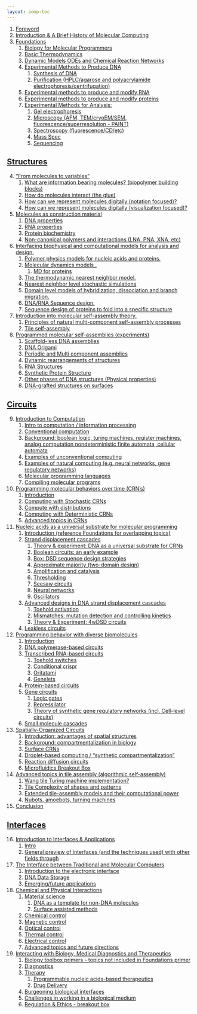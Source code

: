 ```yaml
---
layout: aomp-toc
---
```

1. <a name="Foreword" class="tag" href="#Foreword">Foreword</a>
2. <a name="History" class="tag" href="#History">Introduction &amp; A Brief History of Molecular Computing</a>
3. <a name="Foundations" class="tag" href="#Foundations">Foundations</a>
    1. <a name="PrimerBio" class="tag" href="#PrimerBio">Biology for Molecular Programmers</a>
    2. <a name="PrimerThermo" class="tag" href="#PrimerThermo">Basic Thermodynamics</a>
    3. <a name="PrimerODE_CRN" class="tag" href="#PrimerODE_CRN">Dynamic Models ODEs and Chemical Reaction Networks</a>
    4. <a name="MethodDNAProd" class="tag" href="#MethodDNAProd">Experimental Methods to Produce DNA</a>
        1. <a name="MethodDNASynth" class="tag" href="#MethodDNASynth">Synthesis of DNA</a>
        2. <a name="MethodPurif" class="tag" href="#MethodPurif">Purification (HPLC/agarose and polyacrylamide electrophoresis/centrifugation)</a>
    5. <a name="MethodRNAProd" class="tag" href="#MethodRNAProd">Experimental methods to produce and modify RNA</a>
    6. <a name="MethodPepProd" class="tag" href="#MethodPepProd">Experimental methods to produce and modify proteins</a>
    7. <a name="MethodAnalysis" class="tag" href="#MethodAnalysis">Experimental Methods for Analysis:</a>
        1. <a name="MethodGel" class="tag" href="#MethodGel">Gel electrophoresis</a>
        2. <a name="MethodMicrosc" class="tag" href="#MethodMicrosc">Microscopy (AFM, TEM/cryoEM/SEM, fluorescence/superresolution - PAINT)</a>
        3. <a name="MethodSpectrosc" class="tag" href="#MethodSpectrosc">Spectroscopy (fluorescence/CD/etc)</a>
        4. <a name="MethodMassSpec" class="tag" href="#MethodMassSpec">Mass Spec</a>
        5. <a name="MethodSeq" class="tag" href="#MethodSeq">Sequencing</a>

<!--section-->

## <a name="Structures" class="tag" href="#Structures">Structures</a>
4. <a name="Chemistry" class="tag" href="#Chemistry">“From molecules to variables”</a>
    1. <a name="InfoMols" class="tag" href="#InfoMols">What are information bearing molecules? (biopolymer building blocks)</a>
    2. <a name="Glue" class="tag" href="#Glue">How do molecules interact (the glue)</a>
    3. <a name="MolN" class="tag" href="#MolN">How can we represent molecules digitally (notation focused)?</a>
    4. <a name="MolV" class="tag" href="#MolV">How can we represent molecules digitally (visualization focused)?</a>
5. <a name="Biomolecules" class="tag" href="#Biomolecules">Molecules as construction material</a>
    1. <a name="DNA" class="tag" href="#DNA">DNA properties</a>
    2. <a name="RNA" class="tag" href="#RNA">RNA properties</a>
    3. <a name="Protein" class="tag" href="#Protein">Protein biochemistry</a>
    4. <a name="XNA" class="tag" href="#XNA">Non-canonical polymers and interactions (LNA, PNA, XNA, etc)</a>
6. <a name="Biophysics" class="tag" href="#Biophysics">Interfacing biophysical and computational models for analysis and design.</a>
    1. <a name="PP" class="tag" href="#PP">Polymer physics models for nucleic acids and proteins.</a>
    2. <a name="MD" class="tag" href="#MD">Molecular dynamics models .</a>
        1. <a name="proteinMD" class="tag" href="#proteinMD">MD for proteins</a>
    3. <a name="NN" class="tag" href="#NN">The thermodynamic nearest neighbor model.</a>
    4. <a name="NLKin" class="tag" href="#NLKin">Nearest neighbor level stochastic simulations</a>
    5. <a name="DLKin" class="tag" href="#DLKin">Domain level models  of hybridization, dissociation and branch migration.</a>
    6. <a name="SeqDesign" class="tag" href="#SeqDesign">DNA/RNA Sequence design.</a>
    7. <a name="ProteinDesign" class="tag" href="#ProteinDesign">Sequence design of proteins to fold into a specific structure</a>
7. <a name="SelfAssembly" class="tag" href="#SelfAssembly">Introduction into molecular self-assembly theory.</a>
    1. <a name="NatAssembly" class="tag" href="#NatAssembly">Principles of natural multi-component self-assembly processes</a>
    2. <a name="TileAssembly" class="tag" href="#TileAssembly">Tile self-assembly</a>
8. <a name="DNAstructures" class="tag" href="#DNAstructures">Programmed molecular self-assemblies (experiments)</a>
    1. <a name="AssembledDNA" class="tag" href="#AssembledDNA">Scaffold-less DNA assemblies</a>
    2. <a name="Origami" class="tag" href="#Origami">DNA Origami</a>
    3. <a name="MulitComponent" class="tag" href="#MulitComponent">Periodic and Multi component assemblies</a>
    4. <a name="DynamicDNA" class="tag" href="#DynamicDNA">Dynamic rearrangements of structures</a>
    5. <a name="ProgrammedRNA" class="tag" href="#ProgrammedRNA">RNA Structures</a>
    6. <a name="ProgrammedProtein" class="tag" href="#ProgrammedProtein">Synthetic Protein Structure</a>
    7. <a name="LiquidDNA" class="tag" href="#LiquidDNA">Other phases of DNA structures (Physical properties)</a>
    8. <a name="SurfaceDNA" class="tag" href="#SurfaceDNA">DNA-grafted structures on surfaces</a>

<!--section-->

## <a name="Circuits" class="tag" href="#Circuits">Circuits</a>
9. <a name="Computation" class="tag" href="#Computation">Introduction to Computation</a>
    1. <a name="Computation_intro" class="tag" href="#Computation_intro">Intro to computation / information processing</a>
    2. <a name="conventionalComp" class="tag" href="#conventionalComp">Conventional computation</a>
    3. <a name="CompBackground" class="tag" href="#CompBackground">Background: boolean logic, turing machines, register machines, analog computation nondeterministic finite automata, cellular automata</a>
    4. <a name="unconventionalComp" class="tag" href="#unconventionalComp">Examples of unconventional computing</a>
    5. <a name="naturalComp" class="tag" href="#naturalComp">Examples of natural computing (e.g. neural networks, gene regulatory networks)</a>
    6. <a name="molprogLang" class="tag" href="#molprogLang">Molecular programming languages</a>
    7. <a name="molprogCompil" class="tag" href="#molprogCompil">Compiling molecular programs</a>
10. <a name="CRN" class="tag" href="#CRN">Programming molecular behaviors over time (CRN’s)</a>
    1. <a name="CRN_intro" class="tag" href="#CRN_intro">Introduction</a>
    2. <a name="sCRN" class="tag" href="#sCRN">Computing with Stochastic CRNs</a>
    3. <a name="CRNdistribution" class="tag" href="#CRNdistribution">Compute with distributions</a>
    4. <a name="dCRN" class="tag" href="#dCRN">Computing with Deterministic CRNs</a>
    5. <a name="CRN_advanced" class="tag" href="#CRN_advanced">Advanced topics in CRNs</a>
11. <a name="NucleicAcidCircuits" class="tag" href="#NucleicAcidCircuits">Nucleic acids as a universal substrate for molecular programming</a>
    1. <a name="NucleicIntro" class="tag" href="#NucleicIntro">Introduction (reference Foundations for overlapping topics)</a>
    2. <a name="StrandDisplacementCascades" class="tag" href="#StrandDisplacementCascades">Strand displacement cascades</a>
        1. <a name="DNAforCRNs" class="tag" href="#DNAforCRNs">Theory &amp; experiment: DNA as a universal substrate for CRNs</a>
        2. <a name="EarlyBooleanDSD" class="tag" href="#EarlyBooleanDSD">Boolean circuits: an early example</a>
        3. <a name="DSDsequenceDesign" class="tag" href="#DSDsequenceDesign">Box: DSD sequence design strategies</a>
        4. <a name="ApproxMajorityTwoDomain" class="tag" href="#ApproxMajorityTwoDomain">Approximate majority (two-domain design)</a>
        5. <a name="AmplifyCatalyze" class="tag" href="#AmplifyCatalyze">Amplification and catalysis</a>
        6. <a name="Threshold" class="tag" href="#Threshold">Thresholding</a>
        7. <a name="Seesaw" class="tag" href="#Seesaw">Seesaw circuits</a>
        8. <a name="NucleicNeuralNetworks" class="tag" href="#NucleicNeuralNetworks">Neural networks</a>
        9. <a name="Oscillator" class="tag" href="#Oscillator">Oscillators</a>
    3. <a name="NucleicAdvanced" class="tag" href="#NucleicAdvanced">Advanced designs in DNA strand displacement cascades</a>
        1. <a name="ToeholdActivation" class="tag" href="#ToeholdActivation">Toehold activation</a>
        2. <a name="Mismatches" class="tag" href="#Mismatches">Mismatches: mutation detection and controlling kinetics</a>
        3. <a name="4wDSD" class="tag" href="#4wDSD">Theory &amp; Experiment: 4wDSD circuits</a>
    4. <a name="NucleicLeakless" class="tag" href="#NucleicLeakless">Leakless circuits</a>
12. <a name="EnzymeCircuits" class="tag" href="#EnzymeCircuits">Programming behavior with diverse biomolecules</a>
    1. <a name="EnzymeCircuitsIntro" class="tag" href="#EnzymeCircuitsIntro">Introduction</a>
    2. <a name="PolymeraseCircuits" class="tag" href="#PolymeraseCircuits">DNA polymerase-based circuits</a>
    3. <a name="TranscriptionalCircuits" class="tag" href="#TranscriptionalCircuits">Transcribed RNA-based circuits</a>
        1. <a name="ToeholdSwitches" class="tag" href="#ToeholdSwitches">Toehold switches</a>
        2. <a name="ConditionalCrispr" class="tag" href="#ConditionalCrispr">Conditional crispr</a>
        3. <a name="Oritatami" class="tag" href="#Oritatami">Oritatami</a>
        4. <a name="Genelets" class="tag" href="#Genelets">Genelets</a>
    4. <a name="ProteinCircuits" class="tag" href="#ProteinCircuits">Protein-based circuits</a>
    5. <a name="GeneCircuits" class="tag" href="#GeneCircuits">Gene circuits</a>
        1. <a name="GeneLogicGates" class="tag" href="#GeneLogicGates">Logic gates</a>
        2. <a name="GeneOscillators" class="tag" href="#GeneOscillators">Repressilator</a>
        3. <a name="GeneNetworks" class="tag" href="#GeneNetworks">Theory of synthetic gene regulatory networks (incl. Cell-level circuits)</a>
    6. <a name="SmMolCircuits" class="tag" href="#SmMolCircuits">Small molecule cascades</a>
13. <a name="SpatiallyOrganizedCircuits" class="tag" href="#SpatiallyOrganizedCircuits">Spatially-Organized Circuits</a>
    1. <a name="SpatialIntro" class="tag" href="#SpatialIntro">Introduction: advantages of spatial structures</a>
    2. <a name="SpatialBackground" class="tag" href="#SpatialBackground">Background: compartmentalization in biology</a>
    3. <a name="SurfaceCRNs" class="tag" href="#SurfaceCRNs">Surface CRNs</a>
    4. <a name="DropletComputing" class="tag" href="#DropletComputing">Droplet-based computing / “synthetic compartmentalization”</a>
    5. <a name="ReactionDiffusion" class="tag" href="#ReactionDiffusion">Reaction diffusion circuits</a>
    6. <a name="MicrofluidicsBox" class="tag" href="#MicrofluidicsBox">Microfluidics Breakout Box</a>
14. <a name="AdvancedAssembly" class="tag" href="#AdvancedAssembly">Advanced topics in tile assembly (algorithmic self-assembly)</a>
    1. <a name="WangTile" class="tag" href="#WangTile">Wang tile Turing machine implementation?</a>
    2. <a name="TileComplexity" class="tag" href="#TileComplexity">Tile Complexity of shapes and patterns</a>
    3. <a name="ExtendedAssembly" class="tag" href="#ExtendedAssembly">Extended tile-assembly models and their computational power</a>
    4. <a name="ActiveAssembly" class="tag" href="#ActiveAssembly">Nubots, amoebots, turning machines</a>
15. <a name="CircuitsConclusion" class="tag" href="#CircuitsConclusion">Conclusion</a>

<!--section-->

## <a name="Interfaces" class="tag" href="#Interfaces">Interfaces</a>
16. <a name="InterfacesInt" class="tag" href="#InterfacesInt">Introduction to Interfaces &amp; Applications</a>
    1. <a name="InterfacesIntro" class="tag" href="#InterfacesIntro">Intro</a>
    2. <a name="InterfacesPreview" class="tag" href="#InterfacesPreview">General preview of interfaces (and the techniques used) with other fields through</a>
17. <a name="ElectricInt" class="tag" href="#ElectricInt">The Interface between Traditional and Molecular Computers</a>
    1. <a name="DNAdataIntro" class="tag" href="#DNAdataIntro">Introduction to the electronic interface</a>
    2. <a name="DNAdataStorage" class="tag" href="#DNAdataStorage">DNA Data Storage</a>
    3. <a name="DNAdataFuture" class="tag" href="#DNAdataFuture">Emerging/future applications</a>
18. <a name="ChemPhysInt" class="tag" href="#ChemPhysInt">Chemical and Physical Interactions</a>
    1. <a name="Material" class="tag" href="#Material">Material science</a>
        1. <a name="DNATemplate" class="tag" href="#DNATemplate">DNA as a template for non-DNA molecules</a>
        2. <a name="SurfaceAssist" class="tag" href="#SurfaceAssist">Surface assisted methods</a>
    2. <a name="ChemCtrl" class="tag" href="#ChemCtrl">Chemical control</a>
    3. <a name="MagCtrl" class="tag" href="#MagCtrl">Magnetic control</a>
    4. <a name="OptCtrl" class="tag" href="#OptCtrl">Optical control</a>
    5. <a name="ThemCtrl" class="tag" href="#ThemCtrl">Thermal control</a>
    6. <a name="ElecCtrl" class="tag" href="#ElecCtrl">Electrical control</a>
    7. <a name="ChemPhysAdv" class="tag" href="#ChemPhysAdv">Advanced topics and future directions</a>
19. <a name="BioInt" class="tag" href="#BioInt">Interacting with Biology, Medical Diagnostics and Therapeutics</a>
    1. <a name="BioPrimer" class="tag" href="#BioPrimer">Biology toolbox primers - topics not included in Foundations primer</a>
    2. <a name="Diag" class="tag" href="#Diag">Diagnostics</a>
    3. <a name="Therapy" class="tag" href="#Therapy">Therapy</a>
        1. <a name="NucAcidTher" class="tag" href="#NucAcidTher">Programmable nucleic acids-based therapeutics</a>
        2. <a name="DrugDel" class="tag" href="#DrugDel">Drug Delivery</a>
    4. <a name="BurgInt" class="tag" href="#BurgInt">Burgeoning biological interfaces</a>
    5. <a name="BioMediumChall" class="tag" href="#BioMediumChall">Challenges in working in a biological medium</a>
    6. <a name="Ethics" class="tag" href="#Ethics">Regulation &amp; Ethics - breakout box</a>

